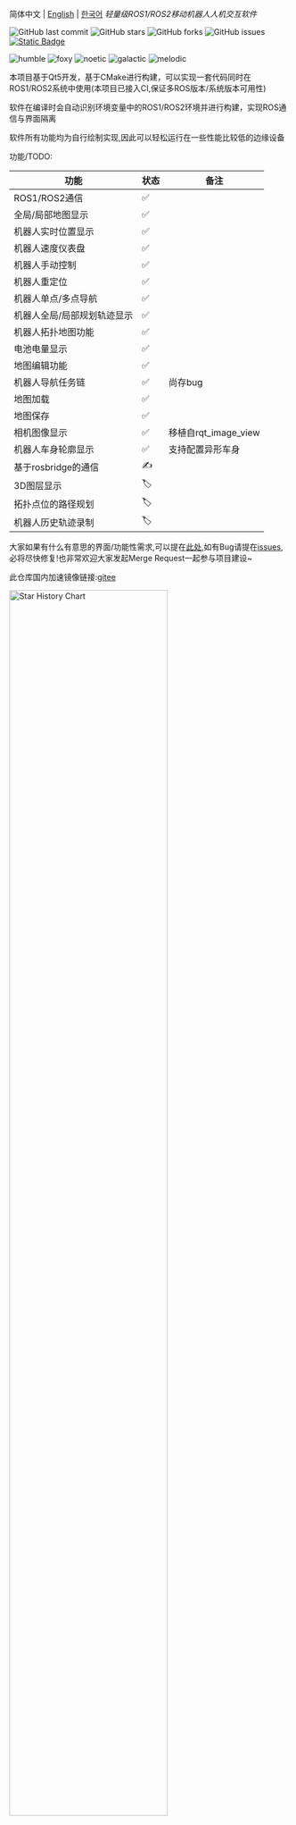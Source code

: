 <!--
 * @Author: chengyangkj chengyangkj@qq.com
 * @Date: 2023-09-02 07:23:43
 * @LastEditors: chengyangkj chengyangkj@qq.com
 * @LastEditTime: 2023-10-06 14:03:03
 * @FilePath: /ROS2_Qt5_Gui_App/README.md
-->
简体中文 | [English](./README_en.md) | [한국어](./README_kr.md)
*轻量级ROS1/ROS2移动机器人人机交互软件*

![GitHub last commit](https://img.shields.io/github/last-commit/chengyangkj/Ros_Qt5_Gui_App?style=flat-square)
![GitHub stars](https://img.shields.io/github/stars/chengyangkj/Ros_Qt5_Gui_App?style=flat-square)
![GitHub forks](https://img.shields.io/github/forks/chengyangkj/Ros_Qt5_Gui_App?style=flat-square)
![GitHub issues](https://img.shields.io/github/issues/chengyangkj/Ros_Qt5_Gui_App?style=flat-square)
<a href="http://qm.qq.com/cgi-bin/qm/qr?_wv=1027&k=mvzoO6tJQtu0ZQYa_itHW7JrT0i4OCdK&authKey=exOT53pUpRG85mwuSMstWKbLlnrme%2FEuJE0Rt%2Fw6ONNvfHqftoWMay03mk1Qi7yv&noverify=0&group_code=797497206">
<img alt="Static Badge" src="https://img.shields.io/badge/QQ%e7%be%a4-797497206-purple">
</a>

![humble](https://github.com/chengyangkj/Ros_Qt5_Gui_App/actions/workflows/ros_humble_build.yaml/badge.svg)
![foxy](https://github.com/chengyangkj/Ros_Qt5_Gui_App/actions/workflows/ros_foxy_build.yaml/badge.svg)
![noetic](https://github.com/chengyangkj/Ros_Qt5_Gui_App/actions/workflows/ros_noetic_build.yaml/badge.svg)
![galactic](https://github.com/chengyangkj/Ros_Qt5_Gui_App/actions/workflows/ros_galactic_build.yaml/badge.svg)
![melodic](https://github.com/chengyangkj/Ros_Qt5_Gui_App/actions/workflows/ros_melodic_build.yaml/badge.svg)


<!-- 
<a href="https://www.bilibili.com/video/BV14h4y1w7TC">
<img alt="Static Badge" src="https://img.shields.io/badge/%E8%A7%86%E9%A2%91%E6%95%99%E7%A8%8B-208647">
</a>
<a href="https://www.bilibili.com/video/BV11h4y1y74H">
<img alt="Static Badge" src="https://img.shields.io/badge/Linux%E9%83%A8%E7%BD%B2%E8%A7%86%E9%A2%91-208647">
</a>
-->


本项目基于Qt5开发，基于CMake进行构建，可以实现一套代码同时在ROS1/ROS2系统中使用(本项目已接入CI,保证多ROS版本/系统版本可用性)

软件在编译时会自动识别环境变量中的ROS1/ROS2环境并进行构建，实现ROS通信与界面隔离

软件所有功能均为自行绘制实现,因此可以轻松运行在一些性能比较低的边缘设备

功能/TODO:
  
| 功能                        | 状态 | 备注                 |
| --------------------------- | ---- | -------------------- |
| ROS1/ROS2通信               | ✅    |                      |
| 全局/局部地图显示           | ✅    |                      |
| 机器人实时位置显示          | ✅    |                      |
| 机器人速度仪表盘            | ✅    |                      |
| 机器人手动控制              | ✅    |                      |
| 机器人重定位                | ✅    |                      |
| 机器人单点/多点导航         | ✅    |                      |
| 机器人全局/局部规划轨迹显示 | ✅    |                      |
| 机器人拓扑地图功能          | ✅    |                      |
| 电池电量显示                | ✅    |                      |
| 地图编辑功能                | ✅    |                      |
| 机器人导航任务链            | ✅    | 尚存bug              |
| 地图加载                    | ✅    |                      |
| 地图保存                    | ✅    |                      |
| 相机图像显示                | ✅    | 移植自rqt_image_view |
| 机器人车身轮廓显示          | ✅    | 支持配置异形车身     |
| 基于rosbridge的通信         | ✍    |                      |
| 3D图层显示                  | 🏷️    |                      |
| 拓扑点位的路径规划          | 🏷️    |                      |
| 机器人历史轨迹录制          | 🏷️    |                      |


大家如果有什么有意思的界面/功能性需求,可以提在[此处](https://github.com/chengyangkj/Ros_Qt5_Gui_App/issues/29),如有Bug请提在[issues](https://github.com/chengyangkj/Ros_Qt5_Gui_App/issues),必将尽快修复!也非常欢迎大家发起Merge Request一起参与项目建设~

此仓库国内加速镜像链接:[gitee](https://gitee.com/chengyangkj/Ros_Qt5_Gui_App)

  <picture>
    <source media="(prefers-color-scheme: dark)" srcset="https://api.star-history.com/svg?repos=chengyangkj/Ros_Qt5_Gui_App&type=Timeline&theme=dark" />
    <source media="(prefers-color-scheme: light)" srcset="https://api.star-history.com/svg?repos=chengyangkj/Ros_Qt5_Gui_App&type=Timeline" />
    <img alt="Star History Chart" src="https://api.star-history.com/svg?repos=chengyangkj/Ros_Qt5_Gui_App&type=Timeline" width="75%" />
  </picture>

*项目截图*

![image.png](./doc/images/main.png)
 
![image.png](./doc/images/main.gif)

![mapping.png](./doc/images/mapping.gif)

基于flutter的ROS1/ROS2跨平台移动机器人人机交互软件已正式开源:
![flutter.png](./doc/images/flutter.png)
如有需要请移步至[ROS_Flutter_Gui_App](https://github.com/chengyangkj/ROS_Flutter_Gui_App)

*目录*

<!-- TOC -->

- [一,Release 版本下载使用](#一release-版本下载使用)
- [二,编译](#二编译)
  - [1,环境安装](#1环境安装)
  - [2,克隆/下载本项目:](#2克隆下载本项目)
  - [3,编译项目](#3编译项目)
  - [4,运行项目](#4运行项目)
- [三,IDE配置说明(QtCreator/Vscode)](#三ide配置说明qtcreatorvscode)
    - [3.1 QtCreator打开项目教程](#31-qtcreator打开项目教程)
- [四,使用说明](#四使用说明)
  - [4.1,多机通信配置](#41多机通信配置)
  - [4.2,配置文件](#42配置文件)
  - [4.3,重定位位姿态发布](#43重定位位姿态发布)
  - [4.4,地图编辑](#44地图编辑)
    - [4.4.1 拓扑地图(机器人导航点设置)](#441-拓扑地图机器人导航点设置)
    - [4.4.2 橡皮擦](#442-橡皮擦)
    - [4.4.3 画笔](#443-画笔)
    - [4.4.4 线段绘制](#444-线段绘制)
    - [4.4.5 地图保存](#445-地图保存)
    - [4.4.6 地图加载](#446-地图加载)
  - [4.5,手动控制机器人](#45手动控制机器人)
  - [4.6,速度仪表盘](#46速度仪表盘)
  - [4.7,电池电量显示](#47电池电量显示)
  - [4.8 多点连续导航](#48-多点连续导航)
  - [4.9,相机图片显示](#49相机图片显示)
  - [4.10,机器人车身轮廓显示](#410机器人车身轮廓显示)
- [五,相关链接](#五相关链接)
- [六,相关教程及交流群](#六相关教程及交流群)

<!-- /TOC -->

# 一,Release 版本下载使用

如果您只想使用本软件,并不想了解具体的代码实现,用户可以选择下载编译好的Release版本，不用自行手动编译,下载即用

使用Release版本的前提:==系统ROS环境已安装,并且source到环境变量中==

本仓库使用CI自动生成各平台的Release版本(目前只有X86_64版本,Arm环境需要自行编译),在项目的[Release页面](https://github.com/chengyangkj/Ros_Qt5_Gui_App/releases)下载最新对应ROS版本的Release版本，理论上解压后即可使用。
使用方法:
在终端进入解压后的文件夹路径,执行如下命令:

```
sudo chmod a+x ./ros_qt5_gui_app
./ros_qt5_gui_app
```
如果Release版本下载后使用不了，可以参考[二,编译](#二编译)进行自行编译使用

# 二,编译


>💡 注意，为了保证此项目同时兼容ROS1与ROS2，此项目不使用ROS1/ROS2的catkin_make/colcon构建系统进行够建，而是使用标准CMake进行构建，这也就意味着，本项目不会被ROS自动识别为功能包

[bilibili教程](https://www.bilibili.com/video/BV1ex4y1a7or/?vd_source=75c00cfe4b6a37d574e447ad1e864d29)

可以参考以下教程从0开始构建/运行此项目:

## 1,环境安装 

理论上只需要安装如下基础包就可以编译此项目:

```
sudo apt-get update
sudo apt-get install qtbase5-private-dev libqt5svg5-dev libsdl-image1.2-dev libsdl1.2-dev -y
```

如果以上安装后还不行，可以执行如下指令安装全部依赖:

```
sudo apt-get install qtbase5-dev qt5-qmake qtbase5-dev-tools libqt5svg5-dev qtbase5-private-dev libeigen3-dev libgtest-dev libsdl-image1.2-dev libsdl1.2-dev -y
```

## 2,克隆/下载本项目:


```
mkdir -p ~/qt_ws
cd ~/qt_ws
git clone https://github.com/chengyangkj/Ros_Qt5_Gui_App
```

note:如果github下载过慢,可以使用以下指令从gitee拉取

```
git clone https://gitee.com/chengyangkj/Ros_Qt5_Gui_App

```

## 3,编译项目

可以手动执行如下命令进行编译(会根据环境变量自动识别ROS1还是ROS2环境):
```
cd ~/qt_ws/ROS2_Qt5_Gui_App
mkdir -p build
cd build
cmake ..
make

```
或者执行如下脚本手动指定ROS版本并进行一键编译:

```
cd ~/qt_ws/ROS2_Qt5_Gui_App

```
ROS1:

```
sh ./build_ros1.sh

```
ROS2

```
sh ./build_ros2.sh
```
## 4,运行项目

```
cd ~/qt_ws/ROS2_Qt5_Gui_App/build
./ros_qt5_gui_app

```

软件配置文件路径(运行一次软件后会自动生成在可执行程序相对路径下)

# 三,IDE配置说明(QtCreator/Vscode)


>💡  此部分为针对新手做的温馨提示,如果你已经是一个ROS/C++/Qt老手,可以跳过此部分


很多ROS初学者学习Qt都存在一个误区:没有搞清楚IDE与编译器的区别，像QtCreator，Vscode，CLion之类的均为IDE（[什么是IDE](https://www.zhihu.com/question/24833708)）
哪怕不用IDE，我们只用文本编辑器也能实现代码的编写(效率很低，没有代码提示)，编写之后使用make指令编译即可

实际上Ubuntu系统默认都自带的有Qt库,就比如前面的[3,编译项目](#3编译项目),并没有要求安装QtCreator,只需要使用apt-get安装一些系统缺失的,没有默认安装的qt库,就能正常编译通过

当然安装QtCreator时也会同时下载一些Qt库,但是他仅仅是下载,如果你没有将下载的库添加到环境变量中(通常也不建议自己将下载的qt库添加到环境变量中,这样需要处理系统默认的qt库与你添加的qt库的冲突问题),所以,在没有额外配置的情况下,虽然下载了QtCreator,但是在编译代码时用的还是系统默认的库.

那么,我们为什么还要去额外下载QtCreator呢?

因为我们需要使用QtCreator去编辑我们的(.ui),(.resource)文件，同时QtCreator还提供了代码提示，代码跳转等功能。但是这些功能，只要是IDE均有这个功能，我们通过Vscode/Clion安装一些插件，也是能够实现这些功能，只是QtCreator对自家的语言支持的比较好，比较方便

本项目所有的界面,都是在代码中去手动创建,如果打开代码中的mainwindow.ui可以发现什么都没有,因为所有界面都是代码动态创建添加上去的.

本人在开发本项目的流程为:
 - 使用系统的Qt库,如果需要使用的qt库不存在,则使用apt-get安装即可
 - 所有ui界面均使用代码动态创建,并添加到主窗口中,没有使用qtcreator拖拽生成
 - 项目的开发IDE使用vscode,仅安装了基础的c/c++插件做代码提示
 - 如果需要编辑资源文件(.qrc),手动打开qtcreator,再打开qrc文件进行编辑保存
 - 编译时在终端使用make指令进行编译
 - 运行时在终端使用./ros_qt5_gui_app指令进行运行

可以发现,开发此项目只有需要编辑资源文件时才会用到QtCreator(一般图片添加上去后也不会做频繁的编辑)

虽然本人开发使用的Vscode,但是为了方便部分习惯使用QtCreator做开发的用户,这里介绍下如果使用QtCreator作为IDE开发此项目:

### 3.1 QtCreator打开项目教程

首先需要按照[3,编译项目](#3编译项目)将项目成功编译,如果编译失败,则QtCreator打开后项目不会正常展开

本项目为标准CMake项目,因此按照在QtCreator中打开CMake项目的方式,打开本项目的根目录Cmakelist.txt即可(不区分ROS1/ROS2)

- 1.安装QtCreator

```
sudo apt-get install qtcreator

```
- 2.打开qtcreator

终端输入(必须终端打开):

```
qtcretor
```
打开后选择文件->打开文件或项目:

![image.png](./doc/images/qtcreator/step1.jpg)

接着选择项目==根目录==下的Cmakelist.txt文件,点击打开即可:

![image.png](./doc/images/qtcreator/step2.jpg)

接着会自动识别我们前面编译的build目录,选择config:

![image.png](./doc/images/qtcreator/step3.jpg)

项目成功展开,点击绿色三角形编译并运行:

![image.png](./doc/images/qtcreator/step4.jpg)

# 四,使用说明

## 4.1,多机通信配置

>💡  针对于ROS新手的温馨提示:此项配置,如果是单机使用即本软件运行在机器人身上,没有跨机器使用就不用配置，直接跳过即可.如果需要将本软件运行在自己的笔记本上,去连接远程的机器人的情况下需要进行配置


ROS1/ROS2的多机通信完全依赖ROS原生(环境变量添加ROS_MASTER_URI与ROS_IP/ROS_DOMAINID),不再由用户手动指定,减轻新手使用负担

ROS1:

配置参考：多机通讯教程[csdn 博客](https://blog.csdn.net/qq_38441692/article/details/98205852)

ROS2:

环境变量多机配置相同的ROS_DOMAINID

## 4.2,配置文件

第一次运行后，会在可执行程序同级目录生成config.json,修改此配置文件即可(需要注意Json格式),修改后重启生效,具体配置说明详见各功能的配置说明


## 4.3,重定位位姿态发布

程序可以拖动式的设置机器人初始位置（重定位）,相对于Rviz,拖动时可以实时查看激光匹配情况,重定位更加精准(左键按住拖动,右键旋转方向)

![image.png](./doc/images/reloc.png)

![image.png](./doc/images/reloc.gif)

注意:如果设置无效,需要检查config.json中设置：

```
{
      "display_name": "Reloc",
      "topic": "/initialpose",
      "enable": true
}
```
为自己机器人监听的重定位Topic名称


## 4.4,地图编辑

程序支持地图编辑功能:

![image.png](./doc/images/edit_map.png)
![image.png](./doc/images/edit_map2.png)

### 4.4.1 拓扑地图(机器人导航点设置)
并且程序支持拓扑地图功能,可以拖动式的设置机器人导航目标点（导航）使用gif说明如下:

![image.png](./doc/images/set_nav_goal.gif)

注意:如果导航点位发布无响应设置无效,需要检查config.json中设置：

```
{
      "display_name": "NavGoal",
      "topic": "/move_base_simple/goal",
      "enable": true
}
```
为自己机器人监听的导航目标点Topic名称

### 4.4.2 橡皮擦

点击橡皮擦后,可以擦除地图中的障碍物,使用gif说明如下:
![image.png](./doc/images/erase.gif)

### 4.4.3 画笔
画笔功能
![image.png](./doc/images/pencil.gif)

### 4.4.4 线段绘制
线段绘制
![image.png](./doc/images/draw_line.gif)

### 4.4.5 地图保存

地图编辑完成后并不会自动保存,需要点击保存按钮,保存地图到指定文件夹,如果需要在ROS中使用，需要将该地图替换到自己对应导航包的map中

目前保存地图有如下:

- *.pgm 图片数据
- *.yaml 地图描述文件
- *.topology 程序自定义的拓扑地图 保存了点位等信息

![image.png](./doc/images/save_map.png)

### 4.4.6 地图加载

地图加载同理 用户选择对应的PGM地图文件即可加载，并进行编辑

## 4.5,手动控制机器人

软件支持发布实时速度到底盘:

![image.png](./doc/images/manual_control.jpg)

对应按钮上的文字，可以由键盘对应按钮同步调用

注意:如果设置无效,需要检查config.json中设置：

```
{
      "display_name": "Speed",
      "topic": "/cmd_vel",
      "enable": true
}

```
为实际机器人监听的速度控制话题

## 4.6,速度仪表盘

软件支持实时显示机器人速度:

![image.png](./doc/images/speed_dashboard.jpg)

注意:如果设置无效,需要检查config.json中设置：

```
{
      "display_name": "Odometry",
      "topic": "/odom",
      "enable": true
}
```

为机器人时机发布的里程计话题

## 4.7,电池电量显示

软件支持实时显示机器人电量,在配置中配置话题名，电池电量的Topic类型为:sensor_msgs::BatteryState

```
{
      "display_name": "Battery",
      "topic": "/battery",
      "enable": true
}
```
![image.png](./doc/images/battery_state.png)

## 4.8 多点连续导航

软件支持多点连续导航,使用方法如下:

![image.png](./doc/images/multi_nav.png)

点击Start Task Chain即可开始任务:

![image.png](./doc/images/main.gif)

## 4.9,相机图片显示

软件支持实时显示机器人相机图片,在配置中配置话题名及location:

```
  "images": [ ], //图片列表 支持多路 配置后自动创建界面

```

软件移植了rqt image view的图片显示功能,支持实时显示多路机器人相机图片,在配置中配置话题名

配置demo:

```

  "images": [
    {
      "location": "front",
      "topic": "/camera/rgb/image_raw",
      "enable": true
    },
    {
      "location": "front/depth",
      "topic": "/camera/depth/image_raw",
      "enable": true
    }
  ],

```

![image.png](./doc/images/show_image.png)

![image.png](./doc/images/show_image.gif)


## 4.10,机器人车身轮廓显示

车身尺寸位于配置:"robot_shape_config":

``` 

  "robot_shape_config": {
    "shaped_points": [],  //轮廓点
    "is_ellipse": false,  //轮廓是否为椭圆
    "color": "0x0000FF",   //轮廓填充颜色
    "opacity": 0.5     //轮廓透明度
  }

```

配置前，首先需要以车中心为原点，使用如下坐标系计算车身轮廓的每个点(单位m)，支持异形车身:

```

                    ^x
                    |
                    |
                    |
          (0.5,0.5) |     (0.5,-0.5)
            +---------------+
            |       |       |
            |       |       |
            |       |       |
<----------------------------------------+
y           |       |       |
            |       |       |
            |       |       |
            |       |       |
            +---------------+
        (-0.5,0.5)  |       (-0.5,-0.5)
                    |
                    |


```

随意找一个点作为起始点,按照顺时针,依次填下每个点

配置demo:

- 1m*1m车身:

```
  "robot_shape_config": {
    "shaped_points": [
      {
        "x": 0.5,
        "y": 0.5
      },
      {
        "x": 0.5,
        "y": -0.5
      },
      {
        "x": -0.5,
        "y": -0.5
      },
      {
        "x": -0.5,
        "y": 0.5
      }
    ],
    "is_ellipse": false,
    "color": "0x00000FF",
    "opacity": 0.5
  }

```

![image.png](./doc/images/shape1.png)

- 1m*1m 圆形车身:

is_ellipse=true

```
  "robot_shape_config": {
    "shaped_points": [
      {
        "x": 0.5,
        "y": 0.5
      },
      {
        "x": 0.5,
        "y": -0.5
      },
      {
        "x": -0.5,
        "y": -0.5
      },
      {
        "x": -0.5,
        "y": 0.5
      }
    ],
    "is_ellipse": true,
    "color": "0x00000FF",
    "opacity": 0.5
  }

```
![image.png](./doc/images/shape_cicle.png)

- 异形车身:
  
```
  "robot_shape_config": {
    "shaped_points": [
      {
        "x": 0.5,
        "y": 0.5
      },
      {
        "x": 1,
        "y": 0
      },
      {
        "x": 0.5,
        "y": -0.5
      },
      {
        "x": -0.5,
        "y": -0.5
      },
      {
        "x": -0.5,
        "y": 0.5
      }
    ],
    "is_ellipse": false,
    "color": "0x00000FF",
    "opacity": 0.5
  }

```

![image.png](./doc/images/shape2.png)

# 五,相关链接


| 链接名                                                                             | 支持平台                  | 功能                                                                                                   |
| ---------------------------------------------------------------------------------- | ------------------------- | ------------------------------------------------------------------------------------------------------ |
| [master](https://github.com/chengyangkj/Ros_Qt5_Gui_App/tree/master)               | Win10 Ubuntu              | ROS + QWidget + QGraphicsview自绘制可视化界面显示                                                      |
| [qml_hmi](https://github.com/chengyangkj/Ros_Qt5_Gui_App/tree/qml_hmi)             | Win10 Ubuntu              | ROS + QML + C++混合编程，qml自绘制地图，激光雷达可视化显示等demo                                       |
| [simple](https://github.com/chengyangkj/Ros_Qt5_Gui_App/tree/simple)               | Win10 Ubuntu              | ROS + QWidget + Librviz进行可视化显示，为《ROS人机交互软件开发》系列课程中实现的版本，CSDN博客例程版本 |
| [rviz_tree](https://github.com/chengyangkj/Ros_Qt5_Gui_App/tree/rviz_tree)         | Win10 Ubuntu              | ROS + QWidget + Librviz原生图层Api实现图层管理，不需手动创建图层                                       |
| [ros_qt_demo](https://github.com/chengyangkj/Ros_Qt5_Gui_App/tree/ros_qt_demo)     | Win10 Ubuntu              | cakin_create_qt_pkg 创建的原始包，cmakelist.txt已配置好改为qt5，可以直接编译运行                       |
| [ros2_qt_demo](https://github.com/chengyangkj/ros2_qt_demo)                        | ROS2                      | 在ROS2平台上运行的qt demo包，cmakelist.txt已配置好改为qt5，可以直接colcon build 编译使用               |
| [ROS2_Qt5_Gui_App](https://github.com/chengyangkj/ROS2_Qt5_Gui_App)                | ROS2                      | 与本仓库代码完全相同/停止维护                                                                          |
| [Flutter App](https://github.com/chengyangkj/Ros_Qt5_Gui_App/tree/ros_flutter_app) | 基于flutter实现多平台运行 | 逐步推进.....                                                                                          |


# 六,相关教程及交流群

 **本系列教程文章专栏:**

[ROS机器人GUI程序开发](https://blog.csdn.net/qq_38441692/category_9863968.html)
[ROS2 Qt21天训练营(关注古月学院,不定期开营)](https://class.guyuehome.com/)
 **本系列课程已上线古月学院，欢迎感兴趣的小伙伴订阅：**

 1. [ROS Qt开发环境搭建以及基础知识介绍](https://class.guyuehome.com/detail/p_5eba414d58533_Uh4XTbPi/6)
 2. [ROS人机交互软件的界面开发](https://class.guyuehome.com/detail/p_5ec490a8d7bd7_b7ucPqUs/6)
 3. [ROS Rviz组件开发方法](https://class.guyuehome.com/detail/p_5edf2d27a1942_foy4nqci/6)
 4. [如何实现ROS windows人机交互软件](https://class.guyuehome.com/detail/p_5fc5ab97e4b04db7c091f475/6)
 
![在这里插入图片描述](https://img-blog.csdnimg.cn/20200612194143186.png?x-oss-process=image/watermark,type_ZmFuZ3poZW5naGVpdGk,shadow_10,text_aHR0cHM6Ly9ibG9nLmNzZG4ubmV0L3FxXzM4NDQxNjky,size_16,color_FFFFFF,t_70)

**开发交流QQ群：** 797497206
